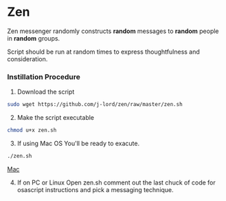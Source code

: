 # Zen
Zen messenger randomly constructs **random** messages to **random** people in **random** groups. 

Script should be run at random times to express thoughtfulness and consideration. 

### Instillation Procedure 

1. Download the script
```bash 
sudo wget https://github.com/j-lord/zen/raw/master/zen.sh
````
2. Make the script executable
```bash 
chmod u+x zen.sh
```
3. If using Mac OS
You'll be ready to exacute.
```bash 
./zen.sh
```
[Mac](zenExample1)


4. If on PC or Linux
Open zen.sh comment out the last chuck of code for osascript instructions and pick a messaging technique. 
